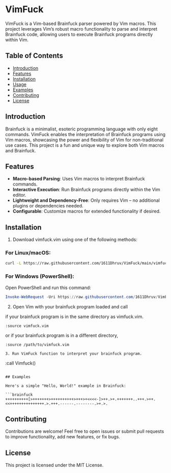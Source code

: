 # VimFuck

VimFuck is a Vim-based Brainfuck parser powered by Vim macros. This project leverages Vim’s robust macro functionality to parse and interpret Brainfuck code, allowing users to execute Brainfuck programs directly within Vim.

## Table of Contents

- [Introduction](#introduction)
- [Features](#features)
- [Installation](#installation)
- [Usage](#usage)
- [Examples](#examples)
- [Contributing](#contributing)
- [License](#license)

## Introduction

Brainfuck is a minimalist, esoteric programming language with only eight commands. VimFuck enables the interpretation of Brainfuck programs using Vim macros, showcasing the power and flexibility of Vim for non-traditional use cases. This project is a fun and unique way to explore both Vim macros and Brainfuck.

## Features

- **Macro-based Parsing**: Uses Vim macros to interpret Brainfuck commands.
- **Interactive Execution**: Run Brainfuck programs directly within the Vim editor.
- **Lightweight and Dependency-Free**: Only requires Vim – no additional plugins or dependencies needed.
- **Configurable**: Customize macros for extended functionality if desired.

## Installation

1. Download vimfuck.vim using one of the following methods:

### For Linux/macOS:

```bash
curl -L https://raw.githubusercontent.com/1611Dhruv/VimFuck/main/vimfuck.vim -o vimfuck.vim
```

### For Windows (PowerShell):

Open PowerShell and run this command:

```powershell
Invoke-WebRequest -Uri https://raw.githubusercontent.com/1611Dhruv/VimFuck/main/vimfuck.vim -OutFile vimfuck.vim
```

2. Open Vim with your brainfuck program loaded and call

if your brainfuck program is in the same directory as vimfuck.vim.

```
:source vimfuck.vim
```

or if your brainfuck program is in a different directory,

```
:source /path/to/vimfuck.vim

3. Run VimFuck function to interpret your brainfuck program.

```

:call Vimfuck()

````

## Examples

Here's a simple "Hello, World!" example in Brainfuck:

```brainfuck
++++++++++[>+++++++>++++++++++>+++>+<<<<-]>++.>+.+++++++..+++.>++.<<+++++++++++++++.>.+++.------.--------.>+.>.
````

## Contributing

Contributions are welcome! Feel free to open issues or submit pull requests to improve functionality, add new features, or fix bugs.

## License

This project is licensed under the MIT License.
